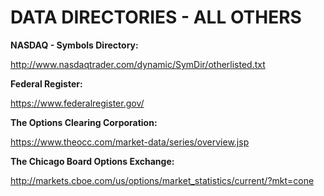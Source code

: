 # DATA DIRECTORIES - ALL OTHERS

**NASDAQ - Symbols Directory:**

<http://www.nasdaqtrader.com/dynamic/SymDir/otherlisted.txt>

**Federal Register:**

<https://www.federalregister.gov/>

**The Options Clearing Corporation:**

<https://www.theocc.com/market-data/series/overview.jsp>

**The Chicago Board Options Exchange:**

<http://markets.cboe.com/us/options/market_statistics/current/?mkt=cone>
